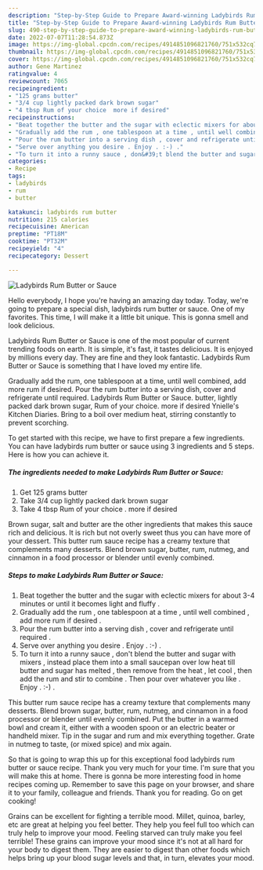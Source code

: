 ```yaml
---
description: "Step-by-Step Guide to Prepare Award-winning Ladybirds Rum Butter or Sauce"
title: "Step-by-Step Guide to Prepare Award-winning Ladybirds Rum Butter or Sauce"
slug: 490-step-by-step-guide-to-prepare-award-winning-ladybirds-rum-butter-or-sauce
date: 2022-07-07T11:28:54.873Z
image: https://img-global.cpcdn.com/recipes/4914851096821760/751x532cq70/ladybirds-rum-butter-or-sauce-recipe-main-photo.jpg
thumbnail: https://img-global.cpcdn.com/recipes/4914851096821760/751x532cq70/ladybirds-rum-butter-or-sauce-recipe-main-photo.jpg
cover: https://img-global.cpcdn.com/recipes/4914851096821760/751x532cq70/ladybirds-rum-butter-or-sauce-recipe-main-photo.jpg
author: Gene Martinez
ratingvalue: 4
reviewcount: 7065
recipeingredient:
- "125 grams butter"
- "3/4 cup lightly packed dark brown sugar"
- "4 tbsp Rum of your choice  more if desired"
recipeinstructions:
- "Beat together the butter and the sugar with eclectic mixers for about 3-4 minutes or until it becomes light and fluffy ."
- "Gradually add the rum , one tablespoon at a time , until well combined , add more rum if desired ."
- "Pour the rum butter into a serving dish , cover and refrigerate until required ."
- "Serve over anything you desire . Enjoy . :-) ."
- "To turn it into a runny sauce , don&#39;t blend the butter and sugar with mixers , instead place them into a small saucepan over low heat till butter and sugar has melted , then remove from the heat , let cool , then add the rum and stir to combine . Then pour over whatever you like . Enjoy . :-) ."
categories:
- Recipe
tags:
- ladybirds
- rum
- butter

katakunci: ladybirds rum butter 
nutrition: 215 calories
recipecuisine: American
preptime: "PT18M"
cooktime: "PT32M"
recipeyield: "4"
recipecategory: Dessert

---
```



![Ladybirds Rum Butter or Sauce](https://img-global.cpcdn.com/recipes/4914851096821760/751x532cq70/ladybirds-rum-butter-or-sauce-recipe-main-photo.jpg)

Hello everybody, I hope you're having an amazing day today. Today, we're going to prepare a special dish, ladybirds rum butter or sauce. One of my favorites. This time, I will make it a little bit unique. This is gonna smell and look delicious.

Ladybirds Rum Butter or Sauce is one of the most popular of current trending foods on earth. It is simple, it's fast, it tastes delicious. It is enjoyed by millions every day. They are fine and they look fantastic. Ladybirds Rum Butter or Sauce is something that I have loved my entire life.

Gradually add the rum, one tablespoon at a time, until well combined, add more rum if desired. Pour the rum butter into a serving dish, cover and refrigerate until required. Ladybirds Rum Butter or Sauce. butter, lightly packed dark brown sugar, Rum of your choice. more if desired Ynielle&#39;s Kitchen Diaries. Bring to a boil over medium heat, stirring constantly to prevent scorching.


To get started with this recipe, we have to first prepare a few ingredients. You can have ladybirds rum butter or sauce using 3 ingredients and 5 steps. Here is how you can achieve it.

<!--inarticleads1-->

##### The ingredients needed to make Ladybirds Rum Butter or Sauce:

1. Get 125 grams butter
1. Take 3/4 cup lightly packed dark brown sugar
1. Take 4 tbsp Rum of your choice . more if desired


Brown sugar, salt and butter are the other ingredients that makes this sauce rich and delicious. It is rich but not overly sweet thus you can have more of your dessert. This butter rum sauce recipe has a creamy texture that complements many desserts. Blend brown sugar, butter, rum, nutmeg, and cinnamon in a food processor or blender until evenly combined. 

<!--inarticleads2-->

##### Steps to make Ladybirds Rum Butter or Sauce:

1. Beat together the butter and the sugar with eclectic mixers for about 3-4 minutes or until it becomes light and fluffy .
1. Gradually add the rum , one tablespoon at a time , until well combined , add more rum if desired .
1. Pour the rum butter into a serving dish , cover and refrigerate until required .
1. Serve over anything you desire . Enjoy . :-) .
1. To turn it into a runny sauce , don&#39;t blend the butter and sugar with mixers , instead place them into a small saucepan over low heat till butter and sugar has melted , then remove from the heat , let cool , then add the rum and stir to combine . Then pour over whatever you like . Enjoy . :-) .


This butter rum sauce recipe has a creamy texture that complements many desserts. Blend brown sugar, butter, rum, nutmeg, and cinnamon in a food processor or blender until evenly combined. Put the butter in a warmed bowl and cream it, either with a wooden spoon or an electric beater or handheld mixer. Tip in the sugar and rum and mix everything together. Grate in nutmeg to taste, (or mixed spice) and mix again. 

So that is going to wrap this up for this exceptional food ladybirds rum butter or sauce recipe. Thank you very much for your time. I'm sure that you will make this at home. There is gonna be more interesting food in home recipes coming up. Remember to save this page on your browser, and share it to your family, colleague and friends. Thank you for reading. Go on get cooking!

Grains can be excellent for fighting a terrible mood. Millet, quinoa, barley, etc are great at helping you feel better. They help you feel full too which can truly help to improve your mood. Feeling starved can truly make you feel terrible! These grains can improve your mood since it's not at all hard for your body to digest them. They are easier to digest than other foods which helps bring up your blood sugar levels and that, in turn, elevates your mood.
